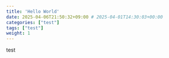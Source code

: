 ```yaml
---
title: 'Hello World'
date: 2025-04-06T21:50:32+09:00 # 2025-04-01T14:30:03+00:00
categories: ["test"]
tags: ["test"]
weight: 1
---
```

test